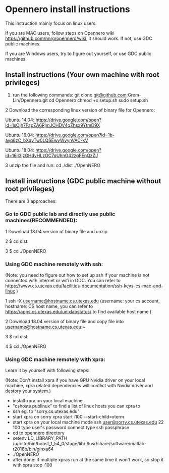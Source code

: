 # Opennero install instructions
This instruction mainly focus on linux users. 

If you are MAC users, follow steps on Opennero wiki https://github.com/nnrg/opennero/wiki, it should work. If not, use GDC public machines. 

If you are Windows users, try to figure out yourself, or use GDC public machines.

## Install instructions (Your own machine with root privileges)
1. run the following commands:
    git clone git@github.com:Grem-Lin/Opennero.git
    cd Opennero
    chmod +x setup.sh
    sudo setup.sh
    
2 Download the corresponding linux version of binary file for Opennero:

 Ubuntu 14.04: https://drive.google.com/open?id=1sOjh7FapZA6RjmJCHDV4qZhsx9YtmD9X
 
 Ubuntu 16.04: https://drive.google.com/open?id=1b-ayq6zC_bXqvTw0LQSEwyWvynVAC-kV
 
 Ubuntu 18.04: https://drive.google.com/open?id=16jl3jzGHdvHLzOC7qUhnG42zgFEnQzZJ

3 unzip the file and run: 
    cd ./dist 
    ./OpenNERO

## Install instructions (GDC public machine without root privileges)
There are 3 approaches:
### Go to GDC public lab and directly use public machines(RECOMMENDED):

1 Download 18.04 version of binary file and unzip

2 $ cd dist

3 $ cd ./OpenNERO

### Using GDC machine remotely with ssh:

(Note: you need to figure out how to set up ssh if your machine is not connected with internet or wifi in GDC. You can refer to 
https://www.cs.utexas.edu/facilities-documentation/ssh-keys-cs-mac-and-linux )

1 ssh -X username@hostname.cs.utexas.edu (username: your cs account, hostname: CS host name, you can refer to  https://apps.cs.utexas.edu/unixlabstatus/ to find available host name  )

2 Download 18.04 version of binary file and copy file into username@hostname.cs.utexas.edu:~

3 $ cd dist

4 $ cd ./OpenNERO

### Using GDC machine remotely with xpra:
Learn it by yourself with following steps:

(Note: Don't install xpra if you have GPU Nvidia driver on your local machine, xpra related dependencies will conflict with Nvidia driver and destory your system.)

- install xpra on your local machine
- "cshosts publinux" to find a list of linux hosts you can xpra to
- ssh eg. to "sorry.cs.utexas.edu"
- start xpra on sorry
    xpra start :100 --start-child=xterm
- start xpra on your local machine
  mode ssh
  user@sorry.cs.utexas.edu 22 100
  type user's password
  connect
  type ssh passphrase
- cd to opennero directory
- setenv LD_LIBRARY_PATH /u/risto/bin/boost_1_54_0/stage/lib/:/lusr/share/software/matlab-r2018b/bin/glnxa64
- ./OpenNERO
- after done:
  if multiple xpras run at the same time it won't work, so stop it with
    xpra stop :100



